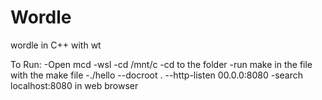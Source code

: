 # Wordle
wordle in C++ with wt

To Run:
-Open mcd
-wsl
-cd /mnt/c
-cd to the folder
-run make in the file with the make file
-./hello --docroot . --http-listen 00.0.0:8080
-search localhost:8080 in web browser


